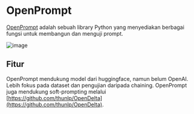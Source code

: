 # OpenPrompt

[OpenPrompt](https://thunlp.github.io/OpenPrompt/index.html) adalah sebuah library Python yang menyediakan berbagai fungsi untuk membangun dan menguji prompt.

![image](https://github.com/trigaten/Learn_Prompting/assets/4091265/e724077b-e19e-4892-92fa-80303866aedb)

## Fitur

OpenPrompt mendukung model dari huggingface, namun belum OpenAI. Lebih fokus pada dataset dan pengujian daripada chaining. OpenPrompt juga mendukung soft-prompting melalui [https://github.com/thunlp/OpenDelta](https://github.com/thunlp/OpenDelta).
